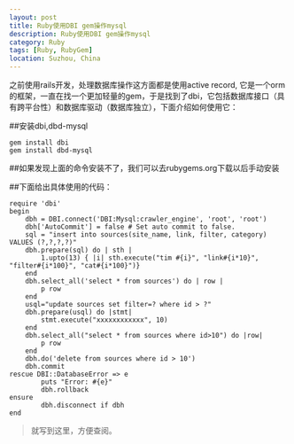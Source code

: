 ```yaml
---
layout: post
title: Ruby使用DBI gem操作mysql
description: Ruby使用DBI gem操作mysql
category: Ruby
tags: [Ruby, RubyGem]
location: Suzhou, China
---
```

之前使用rails开发，处理数据库操作这方面都是使用active record, 它是一个orm的框架，一直在找一个更加轻量的gem，于是找到了dbi，它包括数据库接口（具有跨平台性）和数据库驱动（数据库独立），下面介绍如何使用它：

##安装dbi,dbd-mysql

	gem install dbi
	gem install dbd-mysql
##如果发现上面的命令安装不了，我们可以去rubygems.org下载以后手动安装

##下面给出具体使用的代码：

	require 'dbi'
	begin
		dbh = DBI.connect('DBI:Mysql:crawler_engine', 'root', 'root')
		dbh['AutoCommit'] = false # Set auto commit to false.
		sql = "insert into sources(site_name, link, filter, category) VALUES (?,?,?,?)"
		dbh.prepare(sql) do | sth |
			1.upto(13) { |i| sth.execute("tim #{i}", "link#{i*10}", "filter#{i*100}", "cat#{i*100}")}
		end
		dbh.select_all('select * from sources') do | row |
			p row
		end
		usql="update sources set filter=? where id > ?"
		dbh.prepare(usql) do |stmt|
			stmt.execute("xxxxxxxxxxxx", 10)
		end
		dbh.select_all("select * from sources where id>10") do |row|
			p row
		end
		dbh.do('delete from sources where id > 10')
		dbh.commit
	rescue DBI::DatabaseError => e
			puts "Error: #{e}"
			dbh.rollback
	ensure
			dbh.disconnect if dbh
	end

> 就写到这里，方便查阅。
